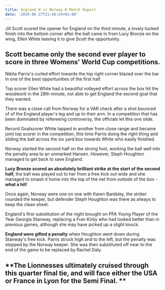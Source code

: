 ```yaml
---
title: England W vs Norway W Match Report
date: '2019-06-27T21:48:24+01:00'
---
```

Jill Scott scored the opener for England on the third minute, a lovely tucked finish into the bottom corner after the ball came in from Lucy Bronze on the wing, Ellen White leaving it to give Scott the opportunity.

## Scott became only the second ever player to score in three Womens' World Cup competitions.

Nikita Parris's curled effort towards the top right corner blazed over the bar in one of the best opportunities of the first half.

Top scorer Ellen White had a beautiful volleyed effort across the box hit the woodwork in the 28th minute, not able to get England the second goal that they wanted.

There was a close call from Norway for a VAR check after a shot bounced of of the England player's leg and up to their arm. In a competition that has been dominated by refereeing controversy, the officials let this one slide.

Record Goalscorer White tapped in another from close range and became joint top scorer in the competition, this time Parris doing the right thing and sliding the ball across the six yard box towards White who easily finished.

Norway started the second half on the strong foot, working the ball well into the penalty area to an unmarked Hansen. However, Steph Houghton managed to get back to save England.

**Lucy Bronze scored an absolutely brilliant strike at the start of the second half,** the ball was played out to her from a free kick out wide and she managed to smash it home into the top of the net from outside of the box - **what a hit!**

Once again, Norway were one on one with Karen Bardsley, the striker rounded the keeper, but defender Steph Houghton was there as always to keep the clean sheet.

England's first substitution of the night brought on PFA Young Player of the Year Georgia Stanway, replacing a Fran Kirby who had looked better than in previous games, although she may have picked up a slight knock.

**England were gifted a penalty** when Houghton went down during Stanway's free kick. Parris struck high and to the left, but the penalty was stopped by the Norway keeper. She was then substituted off near to the end of the game to be replaced by Rachel Daly.

## **The Lionnesses ultimately cruised through this quarter final tie, and will face either the USA or France in Lyon for the Semi Final. **
